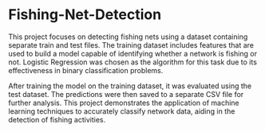 # Fishing-Net-Detection

This project focuses on detecting fishing nets using a dataset containing separate train and test files. The training dataset includes features that are used to build a model capable of identifying whether a network is fishing or not. Logistic Regression was chosen as the algorithm for this task due to its effectiveness in binary classification problems.

After training the model on the training dataset, it was evaluated using the test dataset. The predictions were then saved to a separate CSV file for further analysis. This project demonstrates the application of machine learning techniques to accurately classify network data, aiding in the detection of fishing activities.
